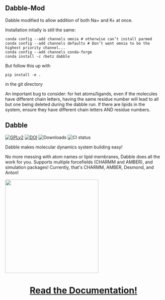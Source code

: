 ## Dabble-Mod ##
Dabble modified to allow addition of both Na+ and K+ at once.

Installation intially is still the same:

```
conda config --add channels omnia # otherwise can’t install parmed
conda config --add channels defaults # Don’t want omnia to be the highest priority channel...
conda config --add channels conda-forge
conda install -c rbetz dabble
```

But follow this up with

`pip install -e .`

in the git directory

An important bug to consider: for het atoms/ligands, even if the molecules have different chain letters, having the same residue number will lead to all but one being deleted during the dabble run. If there are lipids in the system, ensure they have different chain letters AND residue numbers.

## Dabble ##
[![GPLv2](https://img.shields.io/github/license/drorlab/dabble.svg)](http://www.gnu.org/licenses/old-licenses/gpl-2.0.en.html)
[![DOI](https://zenodo.org/badge/29268375.svg)](https://zenodo.org/badge/latestdoi/29268375)
![Downloads](https://anaconda.org/rbetz/dabble/badges/downloads.svg)
![CI status](https://img.shields.io/travis/Eigenstate/dabble.svg)

Dabble makes molecular dynamics system building easy!

No more messing with atom names or lipid membranes, Dabble does all the work for you.
Supports multiple forcefields (CHARMM and AMBER), and simulation packages! Currently,
that's CHARMM, AMBER, Desmond, and Anton!

[<img src="http://dabble.robinbetz.com/_images/dabblebox.png" width="300px">](http://dabble.robinbetz.com)

# <center> [Read the Documentation!](http://dabble.robinbetz.com) </center>

